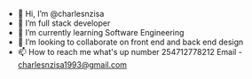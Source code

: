 - 👋 Hi, I’m @charlesnzisa
- 👀 I’m full stack developer
- 🌱 I’m currently learning Software Engineering 
- 💞️ I’m looking to collaborate on front end and back end design 
- 📫 How to reach me what's up number 254712778212
Email - charlesnzisa1993@gmail.com 

<!---
charlesnzisa/charlesnzisa is a special repository because its `README.md` (this file) appears on your GitHub profile.
You can click the Preview link to take a look at your changes.
--->
